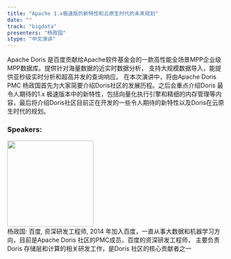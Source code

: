 ```yaml
---
title: "Apache 1.x极速版的新特性和云原生时代的未来规划"
date: "" 
track: "bigdata"
presenters: "杨政国"
stype: "中文演讲"
---
```

Apache Doris 是百度贡献给Apache软件基金会的一款高性能全场景MPP企业级MPP数据库。提供针对海量数据的近实时数据分析， 支持大规模数据导入，能提供亚秒级实时分析和超高并发的查询响应。
在本次演讲中，将由Apache Doris PMC 杨政国首先为大家简要介绍Doris社区的发展历程。之后会重点介绍Doris 最令人期待的1.x 极速版本中的新特性，包括向量化执行引擎和精细的内存管理等内容，最后将介绍Doris社区目前正在开发的一些令人期待的新特性以及Doris在云原生时代的规划。
 ### Speakers: 
 <img src="images/speaker/1039.png" width="200" /><br>杨政国: 百度, 资深研发工程师, 2014 年加入百度，一直从事大数据和机器学习方向，目前是Apache Doris 社区的PMC成员，百度的资深研发工程师， 主要负责Doris 存储层和计算的相关研发工作，是Doris 社区的核心贡献者之一

 